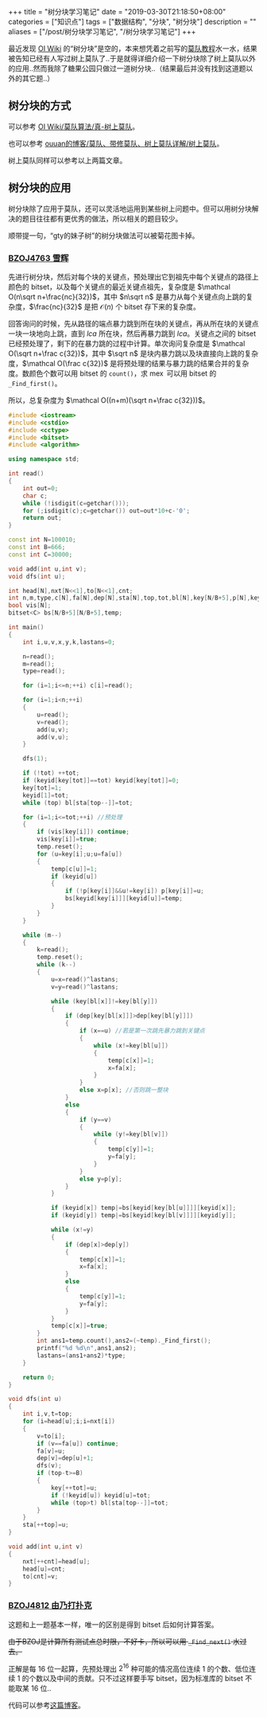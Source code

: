 +++
title = "树分块学习笔记"
date = "2019-03-30T21:18:50+08:00"
categories = ["知识点"]
tags = ["数据结构", "分块", "树分块"]
description = ""
aliases = ["/post/树分块学习笔记", "/树分块学习笔记"]
+++


最近发现 [OI Wiki](https://oi-wiki.org/) 的“树分块”是空的，本来想凭着之前写的[莫队教程](/post/%E8%8E%AB%E9%98%9F%E3%80%81%E5%B8%A6%E4%BF%AE%E8%8E%AB%E9%98%9F%E3%80%81%E6%A0%91%E4%B8%8A%E8%8E%AB%E9%98%9F%E8%AF%A6%E8%A7%A3/)水一水，结果被告知已经有人写过树上莫队了..于是就得详细介绍一下树分块除了树上莫队以外的应用..然而我除了糖果公园只做过一道树分块..（结果最后并没有找到这道题以外的其它题..）

<!--more-->

## 树分块的方式

可以参考 [OI Wiki/莫队算法/真-树上莫队](https://oi-wiki.org/misc/mo-algo/#_14)。

也可以参考 [ouuan的博客/莫队、带修莫队、树上莫队详解/树上莫队](/post/%E8%8E%AB%E9%98%9F%E3%80%81%E5%B8%A6%E4%BF%AE%E8%8E%AB%E9%98%9F%E3%80%81%E6%A0%91%E4%B8%8A%E8%8E%AB%E9%98%9F%E8%AF%A6%E8%A7%A3/#%E6%A0%91%E4%B8%8A%E8%8E%AB%E9%98%9F)。

树上莫队同样可以参考以上两篇文章。

## 树分块的应用

树分块除了应用于莫队，还可以灵活地运用到某些树上问题中。但可以用树分块解决的题目往往都有更优秀的做法，所以相关的题目较少。

顺带提一句，“gty的妹子树”的树分块做法可以被菊花图卡掉。

### [BZOJ4763 雪辉](https://www.lydsy.com/JudgeOnline/problem.php?id=4763)

先进行树分块，然后对每个块的关键点，预处理出它到祖先中每个关键点的路径上颜色的 bitset，以及每个关键点的最近关键点祖先，复杂度是 $\mathcal O(n\sqrt n+\frac{nc}{32})​$，其中 $n\sqrt n​$ 是暴力从每个关键点向上跳的复杂度，$\frac{nc}{32}​$ 是把 $\mathcal O(n)​$ 个 bitset 存下来的复杂度。

回答询问的时候，先从路径的端点暴力跳到所在块的关键点，再从所在块的关键点一块一块地向上跳，直到 $lca$ 所在块，然后再暴力跳到 $lca$。关键点之间的 bitset 已经预处理了，剩下的在暴力跳的过程中计算。单次询问复杂度是 $\mathcal O(\sqrt n+\frac c{32})$，其中 $\sqrt n$ 是块内暴力跳以及块直接向上跳的复杂度，$\mathcal O(\frac c{32})$ 是将预处理的结果与暴力跳的结果合并的复杂度。数颜色个数可以用 bitset 的 `count()`，求 $\operatorname{mex}$ 可以用 bitset 的 `_Find_first()`。

所以，总复杂度为 $\mathcal O((n+m)(\sqrt n+\frac c{32}))​$。

```cpp
#include <iostream>
#include <cstdio>
#include <cctype>
#include <bitset>
#include <algorithm>

using namespace std;

int read()
{
    int out=0;
    char c;
    while (!isdigit(c=getchar()));
    for (;isdigit(c);c=getchar()) out=out*10+c-'0';
    return out;
}

const int N=100010;
const int B=666;
const int C=30000;

void add(int u,int v);
void dfs(int u);

int head[N],nxt[N<<1],to[N<<1],cnt;
int n,m,type,c[N],fa[N],dep[N],sta[N],top,tot,bl[N],key[N/B+5],p[N],keyid[N];
bool vis[N];
bitset<C> bs[N/B+5][N/B+5],temp;

int main()
{
    int i,u,v,x,y,k,lastans=0;

    n=read();
    m=read();
    type=read();

    for (i=1;i<=n;++i) c[i]=read();

    for (i=1;i<n;++i)
    {
        u=read();
        v=read();
        add(u,v);
        add(v,u);
    }

    dfs(1);

    if (!tot) ++tot;
    if (keyid[key[tot]]==tot) keyid[key[tot]]=0;
    key[tot]=1;
    keyid[1]=tot; 
    while (top) bl[sta[top--]]=tot;

    for (i=1;i<=tot;++i) //预处理
    {
        if (vis[key[i]]) continue;
        vis[key[i]]=true;
        temp.reset();
        for (u=key[i];u;u=fa[u])
        {
            temp[c[u]]=1;
            if (keyid[u])
            {
                if (!p[key[i]]&&u!=key[i]) p[key[i]]=u;
                bs[keyid[key[i]]][keyid[u]]=temp;
            }
        }
    }

    while (m--)
    {
        k=read();
        temp.reset();
        while (k--)
        {
            u=x=read()^lastans;
            v=y=read()^lastans;

            while (key[bl[x]]!=key[bl[y]])
            {
                if (dep[key[bl[x]]]>dep[key[bl[y]]])
                {
                    if (x==u) //若是第一次跳先暴力跳到关键点
                    {
                        while (x!=key[bl[u]])
                        {
                            temp[c[x]]=1;
                            x=fa[x];
                        }
                    }
                    else x=p[x]; //否则跳一整块
                }
                else
                {
                    if (y==v)
                    {
                        while (y!=key[bl[v]])
                        {
                            temp[c[y]]=1;
                            y=fa[y];
                        }
                    }
                    else y=p[y];
                }
            }

            if (keyid[x]) temp|=bs[keyid[key[bl[u]]]][keyid[x]];
            if (keyid[y]) temp|=bs[keyid[key[bl[v]]]][keyid[y]];

            while (x!=y)
            {
                if (dep[x]>dep[y])
                {
                    temp[c[x]]=1;
                    x=fa[x];
                }
                else
                {
                    temp[c[y]]=1;
                    y=fa[y];
                }
            }
            temp[c[x]]=true;
        }
        int ans1=temp.count(),ans2=(~temp)._Find_first();
        printf("%d %d\n",ans1,ans2);
        lastans=(ans1+ans2)*type;
    }

    return 0;
}

void dfs(int u)
{
    int i,v,t=top;
    for (i=head[u];i;i=nxt[i])
    {
        v=to[i];
        if (v==fa[u]) continue;
        fa[v]=u;
        dep[v]=dep[u]+1;
        dfs(v);
        if (top-t>=B)
        {
            key[++tot]=u;
            if (!keyid[u]) keyid[u]=tot;
            while (top>t) bl[sta[top--]]=tot;
        }
    }
    sta[++top]=u;
}

void add(int u,int v)
{
    nxt[++cnt]=head[u];
    head[u]=cnt;
    to[cnt]=v;
}
```

### [BZOJ4812 由乃打扑克](https://www.lydsy.com/JudgeOnline/problem.php?id=4812)

这题和上一题基本一样，唯一的区别是得到 bitset 后如何计算答案。

~~由于BZOJ是计算所有测试点总时限，不好卡，所以可以用 `_Find_next()` 水过去。~~

正解是每 $16$ 位一起算，先预处理出 $2^{16}$ 种可能的情况高位连续 $1$ 的个数、低位连续 $1$ 的个数以及中间的贡献。只不过这样要手写 bitset，因为标准库的 bitset 不能取某 $16$ 位..

代码可以参考[这篇博客](https://www.cnblogs.com/FallDream/p/bzoj4763.html)。